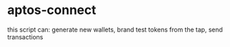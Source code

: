 # aptos-connect
this script can: generate new wallets, brand test tokens from the tap, send transactions
